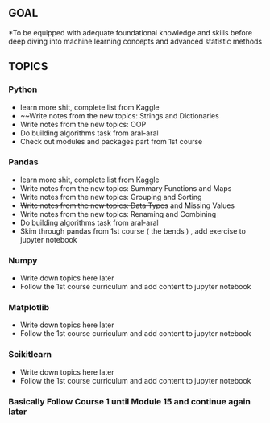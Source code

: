 
## GOAL
*To  be equipped with adequate foundational knowledge and skills before deep diving into machine learning concepts and advanced statistic methods
## TOPICS
### Python
* learn more shit, complete list from Kaggle
* ~~Write notes from the new topics: Strings and Dictionaries
* Write notes from the new topics: OOP
* Do building algorithms task from aral-aral
* Check out modules and packages part from 1st course

### Pandas
* learn more shit, complete list from Kaggle
* Write notes from the new topics: Summary Functions and Maps
* Write notes from the new topics: Grouping and Sorting
* ~~Write notes from the new topics: Data Types~~ and Missing Values
* Write notes from the new topics: Renaming and Combining
* Do building algorithms task from aral-aral
* Skim through pandas from 1st course ( the bends ) , add exercise to jupyter notebook

### Numpy
* Write down topics here later 
* Follow the 1st course curriculum and add content to jupyter notebook

### Matplotlib
* Write down topics here later 
* Follow the 1st course curriculum and add content to jupyter notebook

### Scikitlearn
* Write down topics here later 
* Follow the 1st course curriculum and add content to jupyter notebook

### Basically Follow Course 1 until Module 15 and continue again later


